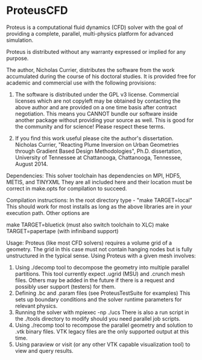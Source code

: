ProteusCFD
==========

Proteus is a computational fluid dynamics (CFD) solver 
with the goal of providing a complete, parallel, 
multi-physics platform for advanced simulation.

Proteus is distributed without any warranty expressed or
implied for any purpose. 

The author, Nicholas Currier, distributes the software from
the work accumulated during the course of his doctoral 
studies. It is provided free for academic and commercial
use with the following provisions:

1) The software is distributed under the GPL v3 license.
Commercial licenses which are not copyleft may be obtained
by contacting the above author and are provided on a one
time basis after contract negotiation.  This means you CANNOT
bundle our software inside another package without providing
your source as well. This is good for the community and for
science! Please respect these terms.

2) If you find this work useful please cite the author's 
dissertation.
Nicholas Currier, "Reacting Plume Inversion on Urban Geometries through 
Gradient Based Design Methodologies", Ph.D. dissertation,
University of Tennessee at Chattanooga, Chattanooga, Tennessee, August 2014.


Dependencies:
  This solver toolchain has dependencies on MPI, HDF5, METIS, and TINYXML
  They are all included here and their location must be correct in 
  make.opts for compilation to succeed.

Compilation instructions:
  In the root directory type - "make TARGET=local"
  This should work for most installs as long as the above libraries are
  in your execution path. Other options are
  
  make TARGET=bluetick (must also switch toolchain to XLC)
  make TARGET=papertape (with infiniband support)

Usage:
  Proteus (like most CFD solvers) requires a volume grid of a geometry. The grid in this
  case must not contain hanging nodes but is fully unstructured in the typical sense.
  Using Proteus with a given mesh involves:
  
  1) Using ./decomp tool to decompose the geometry into multiple parallel partitions.
     This tool currently expect .ugrid (MSU) and .crunch mesh files. Others may be
     added in the future if there is a request and possibly user support (testers)
     for them.
  2) Defining <casename>.bc and <casename>.param files (see ProteusTestSuite for examples)
     This sets up boundary conditions and the solver runtime parameters for relevant physics.
  3) Running the solver with mpiexec -np <number of processors> ./ucs <casename>
     There is also a run script in the ./tools directory to modify should you need 
     parallel job scripts.
  3) Using ./recomp tool to recompose the parallel geometry and solution to .vtk binary files.
     VTK legacy files are the only supported output at this time.
  4) Using paraview or visit (or any other VTK capable visualization tool) to view and query results.

